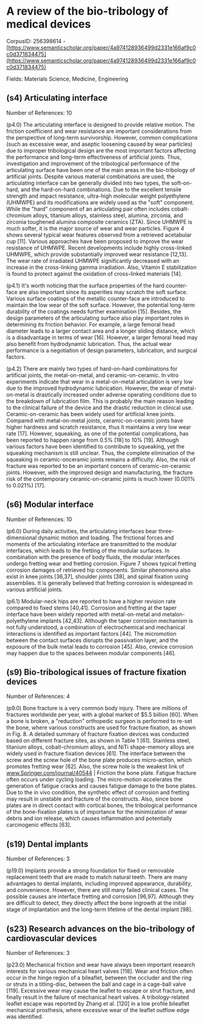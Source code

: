 # A review of the bio-tribology of medical devices

CorpusID: 256398614 - [https://www.semanticscholar.org/paper/4a974128936499d2331e166af9c0c0d371834475](https://www.semanticscholar.org/paper/4a974128936499d2331e166af9c0c0d371834475)

Fields: Materials Science, Medicine, Engineering

## (s4) Articulating interface
Number of References: 10

(p4.0) The articulating interface is designed to provide relative motion. The friction coefficient and wear resistance are important considerations from the perspective of long-term survivorship. However, common complications (such as excessive wear, and aseptic loosening caused by wear particles) due to improper tribological design are the most important factors affecting the performance and long-term effectiveness of artificial joints. Thus, investigation and improvement of the tribological performance of the articulating surface have been one of the main areas in the bio-tribology of artificial joints. Despite various material combinations are used, the articulating interface can be generally divided into two types, the soft-on-hard, and the hard-on-hard combinations. Due to the excellent tensile strength and impact resistance, ultra-high molecular weight polyethylene (UHMWPE) and its modifications are widely used as the "soft" component. While the "hard"   component of an articulating pair often includes  cobalt-chromium alloys, titanium alloys, stainless steel,  alumina, zirconia, and zirconia toughened alumina  composite ceramics (ZTA). Since UHMWPE is much softer, it is the major source of wear and wear particles. Figure 4 shows several typical wear features observed from a retrieved acetabular cup [11]. Various approaches have been proposed to improve the wear resistance of UHMWPE. Recent developments include highly cross-linked UHMWPE, which provide substantially improved wear resistance [12,13]. The wear rate of irradiated UHMWPE significantly decreased with an increase in the cross-linking gamma irradiation. Also, Vitamin E stabilization is found to protect against the oxidation of cross-linked materials [14].

(p4.1) It's worth noticing that the surface properties of the hard counter-face are also important since its asperities may scratch the soft surface. Various surface coatings of the metallic counter-face are introduced to maintain the low wear of the soft surface. However, the potential long-term durability of the coatings needs further examination [15]. Besides, the design parameters of the articulating surface also play important roles in determining its friction behavior. For example, a large femoral head diameter leads to a larger contact area and a longer sliding distance, which is a disadvantage in terms of wear [16]. However, a larger femoral head may also benefit from hydrodynamic lubrication. Thus, the actual wear performance is a negotiation of design parameters, lubrication, and surgical factors.

(p4.2) There are mainly two types of hard-on-hard combinations for artificial joints, the metal-on-metal, and ceramic-on-ceramic. In vitro experiments indicate that wear in a metal-on-metal articulation is very low due to the improved hydrodynamic lubrication. However, the wear of metal-on-metal is drastically increased under adverse operating conditions due to the breakdown of lubrication film. This is probably the main reason leading to the clinical failure of the device and the drastic reduction in clinical use. Ceramic-on-ceramic has been widely used for artificial knee joints. Compared with metal-on-metal joints, ceramic-on-ceramic joints have higher hardness and scratch resistance, thus it maintains a very low wear rate [17]. However, squeaking, as one of the potential complications, has been reported to happen range from 0.5% [18] to 10% [19]. Although various factors have been identified to contribute to squeaking, yet the squeaking mechanism is still unclear. Thus, the complete elimination of the squeaking in ceramic-onceramic joints remains a difficulty. Also, the risk of fracture was reported to be an important concern of  ceramic-on-ceramic joints. However, with the improved design and manufacturing, the fracture risk of the contemporary ceramic-on-ceramic joints is much lower (0.001% to 0.021%) [17].
## (s6) Modular interface
Number of References: 10

(p6.0) During daily activities, the articulating interfaces bear three-dimensional dynamic motion and loading. The frictional forces and moments of the articulating interface are transmitted to the modular interfaces, which leads to the fretting of the modular surfaces. In combination with the presence of body fluids, the modular interfaces undergo fretting wear and fretting corrosion. Figure 7 shows typical fretting corrosion damages of retrieved hip components. Similar phenomena also exist in knee joints [36,37], shoulder joints [38], and spinal fixation using assemblies. It is generally believed that fretting corrosion is widespread in various artificial joints.

(p6.1) Modular-neck hips are reported to have a higher revision rate compared to fixed stems [40,41]. Corrosion and fretting at the taper interface have been widely reported with metal-on-metal and metalon-polyethylene implants [42,43]. Although the taper corrosion mechanism is not fully understood, a combination of electrochemical and mechanical interactions is identified as important factors [44]. The micromotion between the contact surfaces disrupts the passivation layer, and the exposure of the bulk metal leads to corrosion [45]. Also, crevice corrosion may happen due to the spaces between modular components [46].
## (s9) Bio-tribological issues of fracture fixation devices
Number of References: 4

(p9.0) Bone fracture is a very common body injury. There are millions of fractures worldwide per year, with a global market of $5.5 billion [60]. When a bone is broken, a "reduction" orthopedic surgeon is performed to re-set the bone, where various constructs are used for fracture fixation, as shown in Fig. 8. A detailed summary of fracture fixation devices was conducted based on different fracture sites, as shown in Table 1 [61]. Stainless steel, titanium alloys, cobalt-chromium alloys, and NiTi shape-memory alloys are widely used in fracture fixation devices [61]. The interface between the screw and the screw hole of the bone plate produces micro-action, which promotes fretting wear [62]. Also, the screw hole is the weakest link of www.Springer.com/journal/40544 | Friction the bone plate. Fatigue fracture often occurs under cycling loading. The micro-motion accelerates the generation of fatigue cracks and causes fatigue damage to the bone plates. Due to the in vivo condition, the synthetic effect of corrosion and fretting may result in unstable and fracture of the constructs. Also, since bone plates are in direct contact with cortical bones, the tribological performance of the bone-fixation plates is of importance for the minimization of wear debris and ion release, which causes inflammation and potentially carcinogenic effects [63].
## (s19) Dental implants
Number of References: 3

(p19.0) Implants provide a strong foundation for fixed or removable replacement teeth that are made to match natural teeth. There are many advantages to dental implants, including improved appearance, durability, and convenience. However, there are still many failed clinical cases. The possible causes are interface fretting and corrosion [96,97]. Although they are difficult to detect, they directly affect the bone ingrowth at the initial stage of implantation and the long-term lifetime of the dental implant [98].
## (s23) Research advances on the bio-tribology of cardiovascular devices
Number of References: 3

(p23.0) Mechanical friction and wear have always been important research interests for various mechanical heart valves [118]. Wear and friction often occur in the hinge region of a bileaflet, between the occluder and the ring or struts in a titling-disc, between the ball and cage in a cage-ball valve [119]. Excessive wear may cause the leaflet to escape or strut fracture, and finally result in the failure of mechanical heart valves. A tribology-related leaflet escape was reported by Zhang et al. [120] in a low profile bileaflet mechanical prosthesis, where excessive wear of the leaflet outflow edge was identified.
